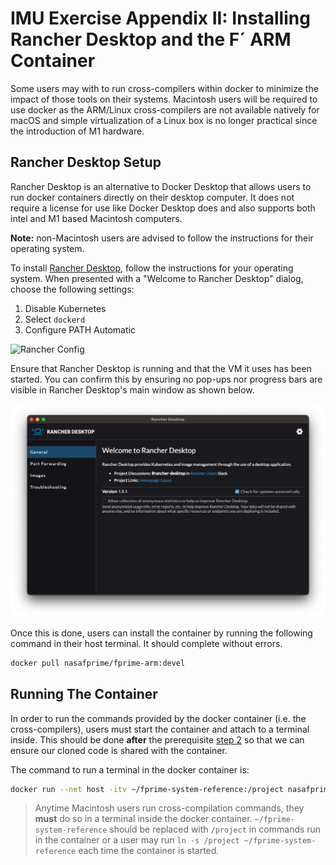 # IMU Exercise Appendix II: Installing Rancher Desktop and the F´ ARM Container

Some users may with to run cross-compilers within docker to minimize the impact of those tools on their systems.
Macintosh users will be required to use docker as the ARM/Linux cross-compilers are not available natively for macOS and
simple virtualization of a Linux box is no longer practical since the introduction of M1 hardware.

## Rancher Desktop Setup

Rancher Desktop is an alternative to Docker Desktop that allows users to run docker containers directly on their desktop
computer. It does not require a license for use like Docker Desktop does and also supports both intel and M1 based
Macintosh computers.

**Note:** non-Macintosh users are advised to follow the instructions for their operating system.

To install [Rancher Desktop](https://rancherdesktop.io/), follow the instructions for your operating system. When
presented with a "Welcome to Rancher Desktop" dialog, choose the following settings:
1. Disable Kubernetes
2. Select `dockerd`
3. Configure PATH Automatic

![Rancher Config](../img/rancher-config.png)

Ensure that Rancher Desktop is running and that the VM it uses has been started. You can confirm this by ensuring no
pop-ups nor progress bars are visible in Rancher Desktop's main window as shown below.

![Rancher Main Window](../img/rancher-running.png)

Once this is done, users can install the container by running the following command in their host terminal. It should
complete without errors.

```bash
docker pull nasafprime/fprime-arm:devel
```

## Running The Container

In order to run the commands provided by the docker container (i.e. the cross-compilers), users must start the container
and attach to a terminal inside. This should be done **after** the prerequisite
[step 2](./prerequisites.md#step-2:-cloning-the-f´-system-reference) so that we can ensure our cloned code is shared
with the container.

The command to run a terminal in the docker container is:
```bash
docker run --net host -itv ~/fprime-system-reference:/project nasafprime/fprime-arm:devel
```

> Anytime Macintosh users run cross-compilation commands, they **must** do so in a terminal inside the docker container.
> `~/fprime-system-reference` should be replaced with `/project` in commands run in the container or a user may run 
> `ln -s /project ~/fprime-system-reference` each time the container is started.
